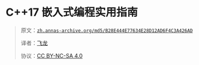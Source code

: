 # C++17 嵌入式编程实用指南

> 原文：[`zh.annas-archive.org/md5/B28E444E77634E28D12AD6F4C3A426AD`](https://zh.annas-archive.org/md5/B28E444E77634E28D12AD6F4C3A426AD)
> 
> 译者：[飞龙](https://github.com/wizardforcel)
> 
> 协议：[CC BY-NC-SA 4.0](http://creativecommons.org/licenses/by-nc-sa/4.0/)

